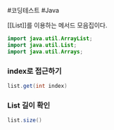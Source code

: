 #코딩테스트  #Java 

[[List]]를 이용하는 메서드 모음집이다.

```java
import java.util.ArrayList;  
import java.util.List;  
import java.util.Arrays;
```

### index로 접근하기
```java
list.get(int index)
```

### List 길이 확인
```java
list.size()
```
